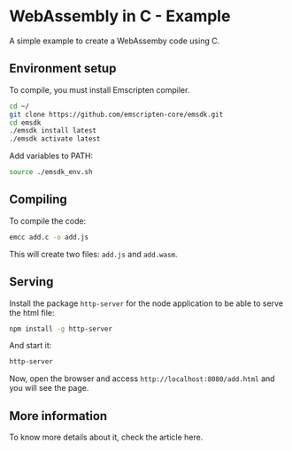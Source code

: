 # WebAssembly in C - Example

A simple example to create a WebAssemby code using C.

## Environment setup

To compile, you must install Emscripten compiler.

```bash
cd ~/
git clone https://github.com/emscripten-core/emsdk.git
cd emsdk
./emsdk install latest
./emsdk activate latest
```

Add variables to PATH:

```bash
source ./emsdk_env.sh
```

## Compiling

To compile the code: 

```bash
emcc add.c -o add.js
```

This will create two files: `add.js` and `add.wasm`.

## Serving

Install the package `http-server` for the node application to be able to serve the html file:

```bash
npm install -g http-server
```

And start it:

```bash
http-server
```

Now, open the browser and access `http://localhost:8080/add.html` and you will see the page.

## More information

To know more details about it, check the article here.
